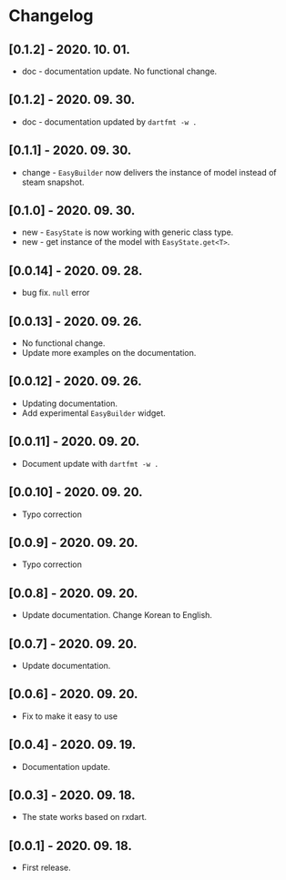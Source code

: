 # Changelog

## [0.1.2] - 2020. 10. 01.

* doc - documentation update. No functional change.

## [0.1.2] - 2020. 09. 30.

* doc - documentation updated by `dartfmt -w .`

## [0.1.1] - 2020. 09. 30.

* change - `EasyBuilder` now delivers the instance of model instead of steam snapshot.

## [0.1.0] - 2020. 09. 30.

* new - `EasyState` is now working with generic class type.
* new - get instance of the model with `EasyState.get<T>`.

## [0.0.14] - 2020. 09. 28.

* bug fix. `null` error

## [0.0.13] - 2020. 09. 26.

* No functional change.
* Update more examples on the documentation.

## [0.0.12] - 2020. 09. 26.

* Updating documentation.
* Add experimental `EasyBuilder` widget.

## [0.0.11] - 2020. 09. 20.

* Document update with `dartfmt -w .`

## [0.0.10] - 2020. 09. 20.

* Typo correction

## [0.0.9] - 2020. 09. 20.

* Typo correction

## [0.0.8] - 2020. 09. 20.

* Update documentation. Change Korean to English.

## [0.0.7] - 2020. 09. 20.

* Update documentation.

## [0.0.6] - 2020. 09. 20.

* Fix to make it easy to use

## [0.0.4] - 2020. 09. 19.

* Documentation update.

## [0.0.3] - 2020. 09. 18.

* The state works based on rxdart.

## [0.0.1] - 2020. 09. 18.

* First release.

